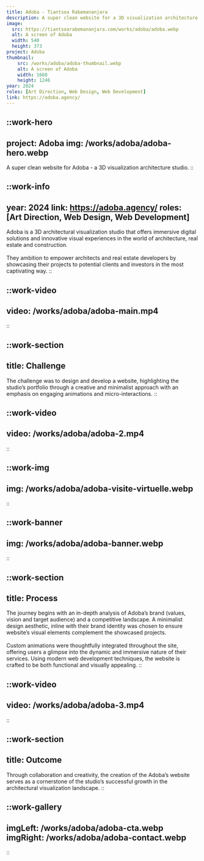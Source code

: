 ```yaml
---
title: Adoba - Tiantsoa Rabemananjara
description: A super clean website for a 3D visualization architecture studio
image:
  src: https://tiantsoarabemananjara.com/works/adoba/adoba.webp
  alt: A screen of Adoba
  width: 540 
  height: 373
project: Adoba
thumbnail: 
    src: /works/adoba/adoba-thumbnail.webp
    alt: A screen of Adoba
    width: 1660 
    height: 1246
year: 2024
roles: [Art Direction, Web Design, Web Development]
link: https://adoba.agency/
---
```


::work-hero
---
project: Adoba
img: /works/adoba/adoba-hero.webp
---
A super clean website for Adoba - a 3D visualization architecture studio.
::

::work-info
---
year: 2024
link: https://adoba.agency/
roles: [Art Direction, Web Design, Web Development]
---
Adoba is a 3D architectural visualization studio that offers immersive digital solutions and innovative visual experiences in the world of architecture, real estate and construction. 
<br><br>
They ambition to empower architects and real estate developers by showcasing their projects to potential clients and investors in the most captivating way.
::

::work-video
---
video: /works/adoba/adoba-main.mp4
---
::

::work-section
---
title: Challenge
---
The challenge was to design and develop a website, highlighting the studio’s portfolio through a creative and minimalist approach with an emphasis on engaging animations and micro-interactions.
::

::work-video
---
video: /works/adoba/adoba-2.mp4
---
::

::work-img
---
img: /works/adoba/adoba-visite-virtuelle.webp
---
::


::work-banner
---
img: /works/adoba/adoba-banner.webp
---
::

::work-section
---
title: Process
---
The journey begins with an in-depth analysis of Adoba’s brand (values, vision and target audience) and a competitive landscape. A minimalist design aesthetic, inline with their brand identity was chosen to ensure website’s visual elements complement the showcased projects. 
<br><br>
Custom animations were thoughtfully integrated throughout the site, offering users a glimpse into the dynamic and immersive nature of their services. Using modern web development techniques, the website is crafted to be both functional and visually appealing.
::

::work-video
---
video: /works/adoba/adoba-3.mp4
---
::

::work-section
---
title: Outcome
---
Through collaboration and creativity, the creation of the Adoba’s website serves as a cornerstone of the studio’s successful growth in the architectural visualization landscape.
::

::work-gallery
---
imgLeft: /works/adoba/adoba-cta.webp
imgRight: /works/adoba/adoba-contact.webp
---
::
